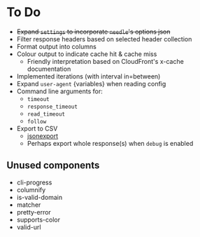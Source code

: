 # To Do

* ~~Expand `settings` to incorporate `needle`'s options json~~
* Filter response headers based on selected header collection
* Format output into columns
* Colour output to indicate cache hit & cache miss
  * Friendly interpretation based on CloudFront's x-cache documentation
* Implemented iterations (with interval in=between)
* Expand `user-agent` {variables} when reading config
* Command line arguments for:
  * `timeout`
  * `response_timeout`
  * `read_timeout`
  * `follow`
* Export to CSV
  * [jsonexport](https://www.npmjs.com/package/jsonexport)
  * Perhaps export whole response(s) when `debug` is enabled

## Unused components

* cli-progress
* columnify
* is-valid-domain
* matcher
* pretty-error
* supports-color
* valid-url
